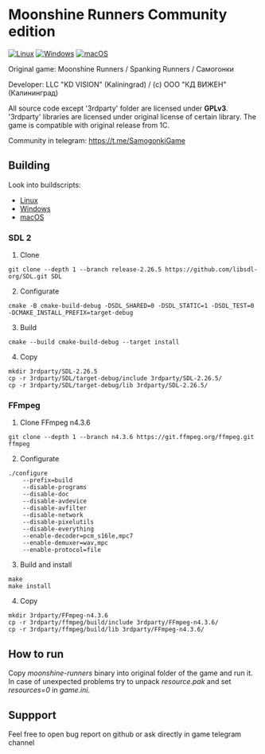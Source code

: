 # Moonshine Runners Community edition

[![Linux](https://github.com/KD-lab-Open-Source/Samogonki/workflows/linux/badge.svg)](https://github.com/KD-lab-Open-Source/Samogonki/actions/workflows/linux.yaml)
[![Windows](https://github.com/KD-lab-Open-Source/Samogonki/workflows/windows/badge.svg)](https://github.com/KD-lab-Open-Source/Samogonki/actions/workflows/windows.yaml)
[![macOS](https://github.com/KD-lab-Open-Source/Samogonki/workflows/macos/badge.svg)](https://github.com/KD-lab-Open-Source/Samogonki/actions/workflows/macos.yaml)

Original game: Moonshine Runners / Spanking Runners / Самогонки

Developer: LLC "KD VISION" (Kaliningrad) / (с) ООО "КД ВИЖЕН" (Калининград)

All source code except '3rdparty' folder are licensed under **GPLv3**. 
'3rdparty' libraries are licensed under original license of certain library.
The game is compatible with original release from 1C.

Community in telegram: https://t.me/SamogonkiGame

## Building

Look into buildscripts:
* [Linux](https://github.com/KD-lab-Open-Source/Samogonki/blob/cmake/.github/workflows/linux.yaml)
* [Windows](https://github.com/KD-lab-Open-Source/Samogonki/blob/cmake/.github/workflows/windows.yaml)
* [macOS](https://github.com/KD-lab-Open-Source/Samogonki/blob/cmake/.github/workflows/macos.yaml)

### SDL 2
1. Clone
```
git clone --depth 1 --branch release-2.26.5 https://github.com/libsdl-org/SDL.git SDL
```

2. Configurate
```
cmake -B cmake-build-debug -DSDL_SHARED=0 -DSDL_STATIC=1 -DSDL_TEST=0 -DCMAKE_INSTALL_PREFIX=target-debug
```

3. Build
```
cmake --build cmake-build-debug --target install
```

4. Copy
```
mkdir 3rdparty/SDL-2.26.5
cp -r 3rdparty/SDL/target-debug/include 3rdparty/SDL-2.26.5/
cp -r 3rdparty/SDL/target-debug/lib 3rdparty/SDL-2.26.5/
```

### FFmpeg
1. Clone FFmpeg n4.3.6
```
git clone --depth 1 --branch n4.3.6 https://git.ffmpeg.org/ffmpeg.git ffmpeg
```

2. Configurate
```
./configure
	--prefix=build
	--disable-programs
	--disable-doc
	--disable-avdevice
	--disable-avfilter
	--disable-network
	--disable-pixelutils
	--disable-everything
	--enable-decoder=pcm_s16le,mpc7
	--enable-demuxer=wav,mpc
	--enable-protocol=file
```

3. Build and install
```
make
make install
```

4. Copy
```
mkdir 3rdparty/FFmpeg-n4.3.6
cp -r 3rdparty/ffmpeg/build/include 3rdparty/FFmpeg-n4.3.6/
cp -r 3rdparty/ffmpeg/build/lib 3rdparty/FFmpeg-n4.3.6/
```

## How to run

Copy *moonshine-runners* binary into original folder of the game and run it.
In case of unexpected problems try to unpack *resource.pak* and set *resources=0* in *game.ini*.

## Suppport

Feel free to open bug report on github or ask directly in game telegram channel

